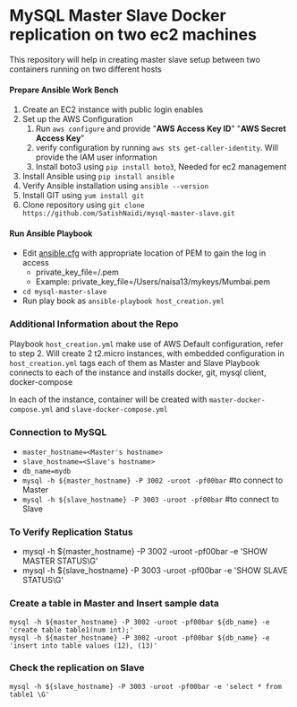 # MySQL Master Slave Docker replication on two ec2 machines
This repository will help in creating master slave setup between two containers running on two different hosts

#### Prepare Ansible Work Bench ####
1. Create an EC2 instance with public login enables
2. Set up the AWS Configuration
    1.  Run `aws configure` and provide "__AWS Access Key ID__" "__AWS Secret Access Key__"  
    2.  verify configuration by running `aws sts get-caller-identity`. Will provide the IAM user information
    3. Install boto3 using `pip install boto3`, Needed for ec2 management
3. Install Ansible using `pip install ansible`
4. Verify Ansible installation using `ansible --version`
5. Install GIT using `yum install git`
6. Clone repository using `git clone https://github.com/SatishNaidi/mysql-master-slave.git`
  
#### Run Ansible Playbook ####
- Edit [ansible.cfg](https://github.com/SatishNaidi/mysql-master-slave/blob/master/ansible) with appropriate location of PEM to gain the log in access
    - private_key_file=<AbsolutePath>/<FileName>.pem  
    - Example: private_key_file=/Users/naisa13/mykeys/Mumbai.pem
- `cd mysql-master-slave`  
- Run play book as `ansible-playbook host_creation.yml`

### Additional Information about the Repo ###  
        
 Playbook `host_creation.yml` make use of AWS Default configuration, refer to step 2. Will create 2 t2.micro instances, with embedded configuration in `host_creation.yml` tags each of them as Master and Slave Playbook connects to each of the instance and installs docker, git, mysql client, docker-compose

 In each of the instance, container will be created with `master-docker-compose.yml` and `slave-docker-compose.yml`
 
 ### Connection to MySQL ###
- `master_hostname=<Master's hostname>`
- `slave_hostname=<Slave's hostname>`
- `db_name=mydb`
- `mysql -h ${master_hostname} -P 3002 -uroot -pf00bar` #to connect to Master
- `mysql -h ${slave_hostname} -P 3003 -uroot -pf00bar` #to connect to Slave

### To Verify Replication Status ###
- mysql -h ${master_hostname} -P 3002 -uroot -pf00bar -e 'SHOW MASTER STATUS\G'
- mysql -h ${slave_hostname} -P 3003 -uroot -pf00bar -e 'SHOW SLAVE STATUS\G'

### Create a table in Master and Insert sample data ###
```
mysql -h ${master_hostname} -P 3002 -uroot -pf00bar ${db_name} -e 'create table table1(num int);'
mysql -h ${master_hostname} -P 3002 -uroot -pf00bar ${db_name} -e 'insert into table values (12), (13)'
```
### Check the replication on Slave ###
```
mysql -h ${slave_hostname} -P 3003 -uroot -pf00bar -e 'select * from table1 \G'
```
